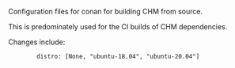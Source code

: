 Configuration files for conan for building CHM from source.

This is predominately used for the CI builds of CHM dependencies.

Changes include:

```    Linux:
        distro: [None, "ubuntu-18.04", "ubuntu-20.04"]
```